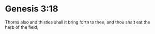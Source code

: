 # Genesis 3:18

Thorns also and thistles shall it bring forth to thee; and thou shalt eat the herb of the field;